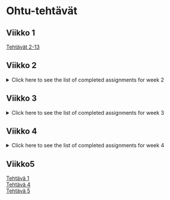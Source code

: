 # Ohtu-tehtävät

## Viikko 1
[Tehtävät 2-13](https://github.com/qubelka/ohtu-2019-viikko1)

## Viikko 2
<details>
<br><summary>Click here to see the list of completed assignments for week 2</summary><br/>  
<p>
<a href="https://github.com/qubelka/ohtu-tehtavat/tree/master/viikko2">
Tehtävät 1, 7-8, 12</a><br>
<a href="https://github.com/qubelka/ohtu-2019-viikko1/tree/master/src/main/java">
Tehtävä 2</a></br>
<a href="https://github.com/qubelka/ohtu-2019-viikko1/blob/master/.codeclimate.yml">
Tehtävä 3</a></br>
<a href="https://github.com/qubelka/ohtu-tehtavat/commit/acfc11bb82a37e1da902e5c23fffd9b10a7d98f9">
Tehtävä 9</a></br>
<a href="https://github.com/qubelka/ohtu-tehtavat/commit/e06a8d6ac8754adea3c80ead2b04586e02db7c03">
Tehtävä 10</a></br>
</p>
</details>

## Viikko 3  
<details>
<br><summary>Click here to see the list of completed assignments for week 3</summary><br/>  
<p>
<a href="https://github.com/qubelka/ohtu-tehtavat/commit/428d7f8f8dd340fd0ed1f5aff9890aba6c259607">
Tehtävä 1</a><br>
<a href="https://github.com/qubelka/ohtu-tehtavat/commit/607b13d1d6e981093f6f0e8588eefd6f3005a649">
Tehtävä 2</a></br>
<a href="https://github.com/qubelka/ohtu-tehtavat/commit/0ba9f12db0ccaedf482f9969e3b680634e71804d">
Tehtävä 3</a></br>
<a href="https://github.com/qubelka/ohtu-tehtavat/commit/2e9968f95220fa868f3bc58026e5019b0507fd47">
Tehtävä 4</a></br>
<a href="https://github.com/qubelka/ohtu-tehtavat/commit/684896c48cddb0d4be88902ba2881dd27d4f565e">
Tehtävä 5</a></br>
<a href="https://github.com/qubelka/ohtu-tehtavat/commit/ed3033db4d436c1f88b1d9d7afe3fe3214e8f347">
Tehtävä 6</a></br>
<a href="https://github.com/qubelka/ohtu-tehtavat/commit/59994b68d8ae44307aae2f55da19178f03e17d6e">
Tehtävä 8</a></br>
<a href="https://github.com/qubelka/ohtu-tehtavat/commit/aa12248882b4ca7616eeb9b8a28c5dd714cbdee7">
Tehtävä 9</a></br>
<a href="https://github.com/qubelka/ohtu-tehtavat/commit/f1bda4cdddf7bc24e0fbdf073436bd00f4a58e21">
Tehtävä 10</a></br>
<a href="https://github.com/qubelka/ohtu-tehtavat/commit/a53a4c50e60c93c6303a07d69f6764eaf7bd585d">
Tehtävä 11</a></br>
</p>
</details>

## Viikko 4  
<details>
<br><summary>Click here to see the list of completed assignments for week 4</summary><br/>  
<p>
<br>
<a href="https://github.com/qubelka/ohtu-tehtavat/commit/c39d556be3861c871121d2a9265368f8e022a6e7">
Tehtävä 2</a><br>
<a href="https://github.com/qubelka/ohtu-tehtavat/commit/831db491094fdcb89d1db951a3e4e9202ad4c042">
Tehtävä 3</a></br>
<a href="https://github.com/qubelka/ohtu-tehtavat/commit/b32a4c543afef2c83801b134cfddb36a8b81e49b">
Tehtävä 4</a></br>
<a href="https://github.com/qubelka/ohtu-tehtavat/commit/f48efc5b5121fee8502934bf873ee636b86228f3">
Tehtävä 5</a></br>
<a href="https://github.com/qubelka/ohtu-tehtavat/commit/e4502d845e92a1125db886969969c563e54f0867">
Tehtävä 6</a></br>
</p>
</details>

## Viikko5
[Tehtävä 1](https://github.com/qubelka/ohtu-tehtavat/tree/master/viikko5)  
[Tehtävä 4](https://github.com/qubelka/ohtu-tehtavat/commit/c4a4168db9fbc7a6630fe5e34049fe602913c296)  
[Tehtävä 5](https://github.com/qubelka/ohtu-tehtavat/commit/f3ae73611cdeffee28488858c0964336004f4676)